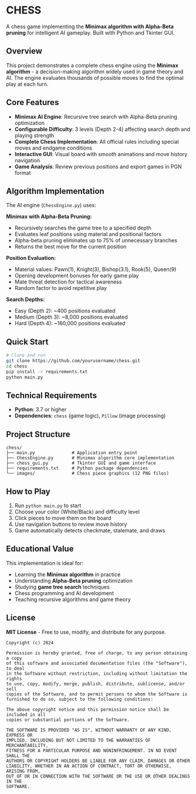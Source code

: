 # CHESS

A chess game implementing the **Minimax algorithm with Alpha-Beta pruning** for intelligent AI gameplay. Built with Python and Tkinter GUI.

## Overview

This project demonstrates a complete chess engine using the **Minimax algorithm** - a decision-making algorithm widely used in game theory and AI. The engine evaluates thousands of possible moves to find the optimal play at each turn.

## Core Features

- **Minimax AI Engine**: Recursive tree search with Alpha-Beta pruning optimization
- **Configurable Difficulty**: 3 levels (Depth 2-4) affecting search depth and playing strength  
- **Complete Chess Implementation**: All official rules including special moves and endgame conditions
- **Interactive GUI**: Visual board with smooth animations and move history navigation
- **Game Analysis**: Review previous positions and export games in PGN format

## Algorithm Implementation

The AI engine (`ChessEngine.py`) uses:

**Minimax with Alpha-Beta Pruning:**
- Recursively searches the game tree to a specified depth
- Evaluates leaf positions using material and positional factors
- Alpha-beta pruning eliminates up to 75% of unnecessary branches
- Returns the best move for the current position

**Position Evaluation:**
- Material values: Pawn(1), Knight(3), Bishop(3.1), Rook(5), Queen(9)
- Opening development bonuses for early game play
- Mate threat detection for tactical awareness
- Random factor to avoid repetitive play

**Search Depths:**
- Easy (Depth 2): ~400 positions evaluated
- Medium (Depth 3): ~8,000 positions evaluated  
- Hard (Depth 4): ~160,000 positions evaluated

## Quick Start

```bash
# Clone and run
git clone https://github.com/yourusername/chess.git
cd chess
pip install -r requirements.txt
python main.py
```

## Technical Requirements

- **Python**: 3.7 or higher
- **Dependencies**: `chess` (game logic), `Pillow` (image processing)

## Project Structure

```
chess/
├── main.py              # Application entry point
├── ChessEngine.py       # Minimax algorithm core implementation
├── chess_gui.py         # Tkinter GUI and game interface
├── requirements.txt     # Python package dependencies
└── images/              # Chess piece graphics (12 PNG files)
```

## How to Play

1. Run `python main.py` to start
2. Choose your color (White/Black) and difficulty level
3. Click pieces to move them on the board
4. Use navigation buttons to review move history
5. Game automatically detects checkmate, stalemate, and draws

## Educational Value

This implementation is ideal for:
- Learning the **Minimax algorithm** in practice
- Understanding **Alpha-Beta pruning** optimization
- Studying **game tree search** techniques
- Chess programming and AI development
- Teaching recursive algorithms and game theory

## License

**MIT License** - Free to use, modify, and distribute for any purpose.

```
Copyright (c) 2024

Permission is hereby granted, free of charge, to any person obtaining a copy
of this software and associated documentation files (the "Software"), to deal
in the Software without restriction, including without limitation the rights
to use, copy, modify, merge, publish, distribute, sublicense, and/or sell
copies of the Software, and to permit persons to whom the Software is
furnished to do so, subject to the following conditions:

The above copyright notice and this permission notice shall be included in all
copies or substantial portions of the Software.

THE SOFTWARE IS PROVIDED "AS IS", WITHOUT WARRANTY OF ANY KIND, EXPRESS OR
IMPLIED, INCLUDING BUT NOT LIMITED TO THE WARRANTIES OF MERCHANTABILITY,
FITNESS FOR A PARTICULAR PURPOSE AND NONINFRINGEMENT. IN NO EVENT SHALL THE
AUTHORS OR COPYRIGHT HOLDERS BE LIABLE FOR ANY CLAIM, DAMAGES OR OTHER
LIABILITY, WHETHER IN AN ACTION OF CONTRACT, TORT OR OTHERWISE, ARISING FROM,
OUT OF OR IN CONNECTION WITH THE SOFTWARE OR THE USE OR OTHER DEALINGS IN THE
SOFTWARE.